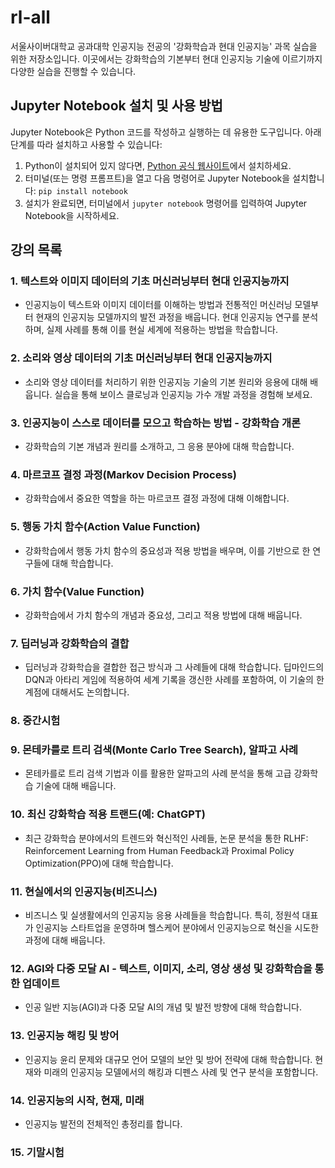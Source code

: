 # rl-all

서울사이버대학교 공과대학 인공지능 전공의 '강화학습과 현대 인공지능' 과목 실습을 위한 저장소입니다. 이곳에서는 강화학습의 기본부터 현대 인공지능 기술에 이르기까지 다양한 실습을 진행할 수 있습니다.

## Jupyter Notebook 설치 및 사용 방법

Jupyter Notebook은 Python 코드를 작성하고 실행하는 데 유용한 도구입니다. 아래 단계를 따라 설치하고 사용할 수 있습니다:

1. Python이 설치되어 있지 않다면, [Python 공식 웹사이트](https://www.python.org/downloads/)에서 설치하세요.
2. 터미널(또는 명령 프롬프트)을 열고 다음 명령어로 Jupyter Notebook을 설치합니다: `pip install notebook`
3. 설치가 완료되면, 터미널에서 `jupyter notebook` 명령어를 입력하여 Jupyter Notebook을 시작하세요.



## 강의 목록

### 1. 텍스트와 이미지 데이터의 기초 머신러닝부터 현대 인공지능까지
- 인공지능이 텍스트와 이미지 데이터를 이해하는 방법과 전통적인 머신러닝 모델부터 현재의 인공지능 모델까지의 발전 과정을 배웁니다. 현대 인공지능 연구를 분석하며, 실제 사례를 통해 이를 현실 세계에 적용하는 방법을 학습합니다.

### 2. 소리와 영상 데이터의 기초 머신러닝부터 현대 인공지능까지
- 소리와 영상 데이터를 처리하기 위한 인공지능 기술의 기본 원리와 응용에 대해 배웁니다. 실습을 통해 보이스 클로닝과 인공지능 가수 개발 과정을 경험해 보세요.

### 3. 인공지능이 스스로 데이터를 모으고 학습하는 방법 - 강화학습 개론
- 강화학습의 기본 개념과 원리를 소개하고, 그 응용 분야에 대해 학습합니다.

### 4. 마르코프 결정 과정(Markov Decision Process)
- 강화학습에서 중요한 역할을 하는 마르코프 결정 과정에 대해 이해합니다.

### 5. 행동 가치 함수(Action Value Function)
- 강화학습에서 행동 가치 함수의 중요성과 적용 방법을 배우며, 이를 기반으로 한 연구들에 대해 학습합니다.

### 6. 가치 함수(Value Function)
- 강화학습에서 가치 함수의 개념과 중요성, 그리고 적용 방법에 대해 배웁니다.

### 7. 딥러닝과 강화학습의 결합
- 딥러닝과 강화학습을 결합한 접근 방식과 그 사례들에 대해 학습합니다. 딥마인드의 DQN과 아타리 게임에 적용하여 세계 기록을 갱신한 사례를 포함하여, 이 기술의 한계점에 대해서도 논의합니다.

### 8. 중간시험

### 9. 몬테카를로 트리 검색(Monte Carlo Tree Search), 알파고 사례
- 몬테카를로 트리 검색 기법과 이를 활용한 알파고의 사례 분석을 통해 고급 강화학습 기술에 대해 배웁니다.

### 10. 최신 강화학습 적용 트랜드(예: ChatGPT)
- 최근 강화학습 분야에서의 트렌드와 혁신적인 사례들, 논문 분석을 통한 RLHF: Reinforcement Learning from Human Feedback과 Proximal Policy Optimization(PPO)에 대해 학습합니다.

### 11. 현실에서의 인공지능(비즈니스)
- 비즈니스 및 실생활에서의 인공지능 응용 사례들을 학습합니다. 특히, 정원석 대표가 인공지능 스타트업을 운영하며 헬스케어 분야에서 인공지능으로 혁신을 시도한 과정에 대해 배웁니다.

### 12. AGI와 다중 모달 AI - 텍스트, 이미지, 소리, 영상 생성 및 강화학습을 통한 업데이트
- 인공 일반 지능(AGI)과 다중 모달 AI의 개념 및 발전 방향에 대해 학습합니다.

### 13. 인공지능 해킹 및 방어
- 인공지능 윤리 문제와 대규모 언어 모델의 보안 및 방어 전략에 대해 학습합니다. 현재와 미래의 인공지능 모델에서의 해킹과 디펜스 사례 및 연구 분석을 포함합니다.

### 14. 인공지능의 시작, 현재, 미래
- 인공지능 발전의 전체적인 총정리를 합니다.

### 15. 기말시험
